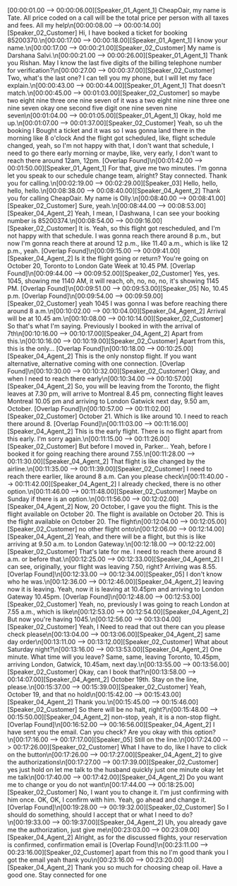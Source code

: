 [00:00:01.00 --> 00:00:06.00][Speaker_01_Agent_1] CheapOair, my name is Tate. All price coded on a call will be the total price per person with all taxes and fees. All my help\n[00:00:08.00 --> 00:00:14.00][Speaker_02_Customer] Hi, I have booked a ticket for booking 85200370.\n[00:00:17.00 --> 00:00:18.00][Speaker_01_Agent_1] I know your name.\n[00:00:17.00 --> 00:00:21.00][Speaker_02_Customer] My name is Darshana Salvi.\n[00:00:21.00 --> 00:00:26.00][Speaker_01_Agent_1] Thank you Rishan. May I know the last five digits of the billing telephone number for verification?\n[00:00:27.00 --> 00:00:37.00][Speaker_02_Customer] Two, what's the last one? I can tell you my phone, but I will let my face explain.\n[00:00:43.00 --> 00:00:44.00][Speaker_01_Agent_1] That doesn't match.\n[00:00:45.00 --> 00:01:03.00][Speaker_02_Customer] so maybe two eight nine three one nine seven of it was a two eight nine nine three one nine seven okay one second five digit one nine seven nine seven\n[00:01:04.00 --> 00:01:05.00][Speaker_01_Agent_1] Okay, hold me up.\n[00:01:07.00 --> 00:01:37.00][Speaker_02_Customer] Yeah, so uh the booking I Bought a ticket and it was so I was gonna land there in the morning like 8 o'clock And the flight got scheduled, like, flight schedule changed, yeah, so I'm not happy with that, I don't want that schedule, I need to go there early morning or maybe, like, very early, I don't want to reach there around 12am, 12pm. [Overlap Found]\n[00:01:42.00 --> 00:01:50.00][Speaker_01_Agent_1] For that, give me two minutes. I'm gonna let you speak to our schedule change team, alright? Stay connected. Thank you for calling.\n[00:02:19.00 --> 00:02:29.00][Speaker_03] Hello, hello, hello, hello.\n[00:08:38.00 --> 00:08:40.00][Speaker_04_Agent_2] Thank you for calling CheapOair. My name is Olly.\n[00:08:40.00 --> 00:08:41.00][Speaker_02_Customer] Sure, yeah.\n[00:08:44.00 --> 00:08:53.00][Speaker_04_Agent_2] Yeah, I mean, I Dashwana, I can see your booking number is 85200374.\n[00:08:54.00 --> 00:09:16.00][Speaker_02_Customer] It is. Yeah, so this flight got rescheduled, and I'm not happy with that schedule. I was gonna reach there around 8 p.m., but now I'm gonna reach there at around 12 p.m., like 11.40 a.m., which is like 12 p.m., yeah. [Overlap Found]\n[00:09:15.00 --> 00:09:41.00][Speaker_04_Agent_2] Is it the flight going or return? You're going on October 20, Toronto to London Gate Week at 10.45 PM. [Overlap Found]\n[00:09:44.00 --> 00:09:52.00][Speaker_02_Customer] Yes, yes. 1045, showing me 1140 AM, it will reach, oh, no, no, no, it's showing 1145 PM. [Overlap Found]\n[00:09:51.00 --> 00:09:53.00][Speaker_05] No, 10.45 p.m. [Overlap Found]\n[00:09:54.00 --> 00:09:59.00][Speaker_02_Customer] yeah 1045 I was gonna I was before reaching there around 8 a.m.\n[00:10:02.00 --> 00:10:04.00][Speaker_04_Agent_2] Arrival will be at 10.45 am.\n[00:10:08.00 --> 00:10:14.00][Speaker_02_Customer] So that's what I'm saying. Previously I booked in with the arrival of 7th\n[00:10:16.00 --> 00:10:17.00][Speaker_04_Agent_2] Apart from this.\n[00:10:16.00 --> 00:10:19.00][Speaker_02_Customer] Apart from this, this is the only... [Overlap Found]\n[00:10:18.00 --> 00:10:25.00][Speaker_04_Agent_2] This is the only nonstop flight. If you want alternative, alternative coming with one connection. [Overlap Found]\n[00:10:30.00 --> 00:10:32.00][Speaker_02_Customer] Okay, and when I need to reach there early\n[00:10:34.00 --> 00:10:57.00][Speaker_04_Agent_2] So, you will be leaving from the Toronto, the flight leaves at 7.30 pm, will arrive to Montreal 8.45 pm, connecting flight leaves Montreal 10.05 pm and arriving to London Gatwick next day, 9.50 am, October. [Overlap Found]\n[00:10:57.00 --> 00:11:02.00][Speaker_02_Customer] October 21. Which is like around 10. I need to reach there around 8. [Overlap Found]\n[00:11:03.00 --> 00:11:16.00][Speaker_04_Agent_2] This is the early flight. There is no flight apart from this early. I'm sorry again.\n[00:11:15.00 --> 00:11:26.00][Speaker_02_Customer] But before I moved in, Parker... Yeah, before I booked it for going reaching there around 7.55.\n[00:11:28.00 --> 00:11:30.00][Speaker_04_Agent_2] That flight is like changed by the airline.\n[00:11:35.00 --> 00:11:39.00][Speaker_02_Customer] I need to reach there earlier, like around 8 a.m. Can you please check\n[00:11:40.00 --> 00:11:42.00][Speaker_04_Agent_2] I already checked, there is no other option.\n[00:11:46.00 --> 00:11:48.00][Speaker_02_Customer] Maybe on Sunday if there is an option.\n[00:11:56.00 --> 00:12:02.00][Speaker_04_Agent_2] Now, 20 October, I gave you the flight. This is the flight available on October 20. The flight is available on October 20. This is the flight available on October 20. The flight\n[00:12:04.00 --> 00:12:05.00][Speaker_02_Customer] no other flight onto\n[00:12:06.00 --> 00:12:14.00][Speaker_04_Agent_2] Yeah, and there will be a flight, but this is like arriving at 9.50 a.m. to London Gateway.\n[00:12:18.00 --> 00:12:22.00][Speaker_02_Customer] That's late for me. I need to reach there around 8 a.m. or before that.\n[00:12:25.00 --> 00:12:33.00][Speaker_04_Agent_2] I can see, originally, your flight was leaving 7.50, right? Arriving was 8.55. [Overlap Found]\n[00:12:33.00 --> 00:12:34.00][Speaker_05] I don't know who he was.\n[00:12:36.00 --> 00:12:46.00][Speaker_04_Agent_2] leaving now it is leaving. Yeah, now it is leaving at 10.45pm and arriving to London Gateway 10.45pm. [Overlap Found]\n[00:12:48.00 --> 00:12:53.00][Speaker_02_Customer] Yeah, no, previously I was going to reach London at 7.55 a.m., which is like\n[00:12:53.00 --> 00:12:54.00][Speaker_04_Agent_2] But now you're having 1045.\n[00:12:56.00 --> 00:13:04.00][Speaker_02_Customer] Yeah, I Need to read that out there can you please check please\n[00:13:04.00 --> 00:13:06.00][Speaker_04_Agent_2] same day order\n[00:13:11.00 --> 00:13:12.00][Speaker_02_Customer] What about Saturday night?\n[00:13:16.00 --> 00:13:53.00][Speaker_04_Agent_2] One minute. What time will you leave? Same, same, leaving Toronto, 10.45pm, arriving London, Gatwick, 10.45am, next day.\n[00:13:55.00 --> 00:13:56.00][Speaker_02_Customer] Okay, can I book that?\n[00:13:58.00 --> 00:14:07.00][Speaker_04_Agent_2] October 19th. Stay on the line, please.\n[00:15:37.00 --> 00:15:39.00][Speaker_02_Customer] Yeah, October 19, and that no hold\n[00:15:42.00 --> 00:15:43.00][Speaker_04_Agent_2] Thank you.\n[00:15:45.00 --> 00:15:46.00][Speaker_02_Customer] So there will be no halt, right?\n[00:15:48.00 --> 00:15:50.00][Speaker_04_Agent_2] non-stop, yeah, it is a non-stop flight. [Overlap Found]\n[00:16:52.00 --> 00:16:56.00][Speaker_04_Agent_2] I have sent you the email. Can you check? Are you okay with this option?\n[00:17:16.00 --> 00:17:17.00][Speaker_05] Still on the line.\n[00:17:24.00 --> 00:17:26.00][Speaker_02_Customer] What I have to do, like I have to click on the button\n[00:17:26.00 --> 00:17:27.00][Speaker_04_Agent_2] to give the authorizations\n[00:17:27.00 --> 00:17:39.00][Speaker_02_Customer] yes just hold on let me talk to the husband quickly just one minute okay let me talk\n[00:17:40.00 --> 00:17:42.00][Speaker_04_Agent_2] Do you want me to change or you do not want\n[00:17:44.00 --> 00:18:25.00][Speaker_02_Customer] No, I want you to change it. I'm just confirming with him once. OK, OK, I confirm with him. Yeah, go ahead and change it. [Overlap Found]\n[00:19:28.00 --> 00:19:32.00][Speaker_02_Customer] So I should do something, should I accept that or what I need to do?\n[00:19:33.00 --> 00:19:37.00][Speaker_04_Agent_2] Uh, you already gave me the authorization, just give me\n[00:23:03.00 --> 00:23:09.00][Speaker_04_Agent_2] Alright, as for the discussed flights, your reservation is confirmed, confirmation email is [Overlap Found]\n[00:23:11.00 --> 00:23:16.00][Speaker_02_Customer] apart from this no I'm good thank you I got the email yeah thank you\n[00:23:16.00 --> 00:23:20.00][Speaker_04_Agent_2] Thank you so much for choosing cheap oil. Have a good one. Stay connected for one
